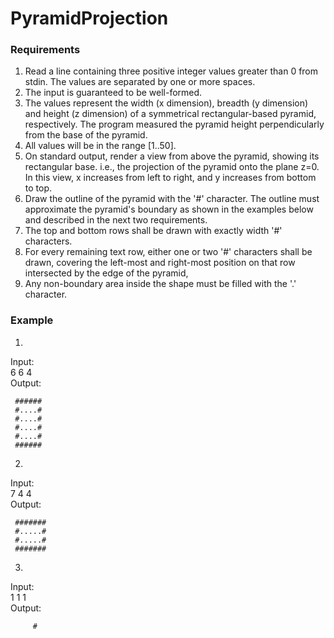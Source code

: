 # PyramidProjection

### Requirements

1. Read a line containing three positive integer values greater than 0 from stdin. The values are separated by one or more spaces.
2. The input is guaranteed to be well-formed.
3. The values represent the width (x dimension), breadth (y dimension) and height (z
dimension) of a symmetrical rectangular-based pyramid, respectively. The program
measured the pyramid height perpendicularly from the base of the pyramid.
4. All values will be in the range [1..50].
5. On standard output, render a view from above the pyramid, showing its rectangular
base. i.e., the projection of the pyramid onto the plane z=0. In this view, x increases
from left to right, and y increases from bottom to top.
6. Draw the outline of the pyramid with the '#' character. The outline must approximate
the pyramid's boundary as shown in the examples below and described in the next
two requirements.
7. The top and bottom rows shall be drawn with exactly width '#' characters.
8. For every remaining text row, either one or two '#' characters shall be drawn,
covering the left-most and right-most position on that row intersected by the edge of
the pyramid,
9. Any non-boundary area inside the shape must be filled with the '.' character.

### Example

1. 
Input:<br>
6 6 4<br>
Output:<br>

     ######
     #....#
     #....#
     #....#
     #....#
     ######
2. <br>
Input:<br>
7 4 4<br>
Output:<br>

     #######
     #.....#
     #.....#
     #######
     
3. 
Input: <br>
1 1 1 <br>
Output:

         #
